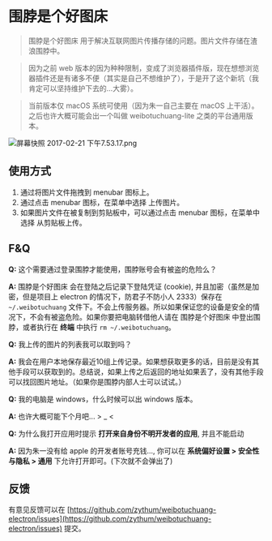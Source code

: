 # 围脖是个好图床



> 围脖是个好图床 用于解决互联网图片传播存储的问题。图片文件存储在渣浪围脖中。

> 因为之前 web 版本的因为种种限制，变成了浏览器插件版，现在想想浏览器插件还是有诸多不便（其实是自己不想维护了），于是开了这个新坑（我肯定可以坚持维护下去的...大雾）。

> 当前版本仅 macOS 系统可使用（因为朱一自己主要在 macOS 上干活）。之后也许大概可能会出一个叫做 weibotuchuang-lite 之类的平台通用版本。

![屏幕快照 2017-02-21 下午7.53.17.png](http://wx4.sinaimg.cn/large/6e9ad2bdly1fcyc5bztafj216c0kqhdt.jpg)

## 使用方式

1. 通过将图片文件拖拽到 menubar 图标上。
2. 通过点击 menubar 图标，在菜单中选择 上传图片。
3. 如果图片文件在被复制到剪贴板中，可以通过点击 menubar 图标，在菜单中选择 从剪贴板上传。

## F&Q

__Q:__ 这个需要通过登录围脖才能使用，围脖账号会有被盗的危险么？

__A:__ 围脖是个好图床 会在登陆之后记录下登陆凭证 (cookie), 并且加密（虽然是加密，但是项目上 electron 的情况下，防君子不防小人 2333）保存在 `~/.weibotuchuang` 文件下。不会上传服务器。所以如果保证您的设备是安全的情况下，不会有被盗危险。如果你要把电脑转借他人请在 围脖是个好图床 中登出围脖，或者执行在 __终端__ 中执行 `rm ~/.weibotuchuang`。

__Q:__ 我上传的图片的列表我可以取到吗？

__A:__ 我会在用户本地保存最近10组上传记录。如果想获取更多的话，目前是没有其他手段可以获取到的。总结说，如果上传之后返回的地址如果丢了，没有其他手段可以找回图片地址。（如果你是围脖内部人士可以试试。）

__Q:__ 我的电脑是 windows，什么时候可以出 windows 版本。

__A:__ 也许大概可能下个月吧... > _ <

__Q:__ 为什么我打开应用时提示 __打开来自身份不明开发者的应用__, 并且不能启动

__A:__ 因为朱一没有给 apple 的开发者账号充钱..., 你可以在 __系统偏好设置 > 安全性与隐私 > 通用__ 下允许打开即可。(下次就不会弹出了)


## 反馈

有意见反馈可以在 [https://github.com/zythum/weibotuchuang-electron/issues](https://github.com/zythum/weibotuchuang-electron/issues) 提交。